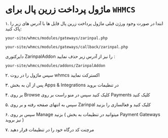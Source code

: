# ماژول پرداخت زرین پال برای ```WHMCS```

۱. ابتدا در صورت وجود ورژن قبلی ماژول پرداخت زرین پال فایل ها با آدرس های زیر را پاک کنید:
```
your-site/whmcs/modules/gateways/zarinpal.php
```
```
your-site/whmcs/modules/gateways/callback/zarinpal.php
```
دایرکتوری ZarinpalAddon را نیز از آدرس زیر حذف نمایید :
```
your-site/whmcs/modules/addons/ZarinpalAddon
```

۲. سپس ماژول را در روت whmcs اکسترکت نمایید

۳. پس از آن به بخش Apps & Integrations در تنظیمات بروید

۴. بر روی Browse کلیک کنید سپس در منو راست بر روی Payments کلیک کنید

۵. سپس به انتهای صفحه رفته و بر روی Zarinpal کلیک کنید و فعالسازی را بزنید

۶. سپس بر روی Manage بزنید ( میتوانید در تنظیمات به بخش Payment Gateways نیز بروید )

۷. مرچنت کد درگاه خود را در تنظیمات قرار دهید
